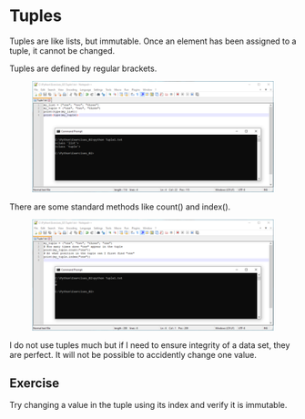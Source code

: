 # Tuples

Tuples are like lists, but immutable. Once an element has been assigned to a tuple, it cannot be changed.&#x20;

Tuples are defined by regular brackets.

<figure><img src="../.gitbook/assets/image (10).png" alt=""><figcaption></figcaption></figure>

There are some standard methods like count() and index().

<figure><img src="../.gitbook/assets/image (11).png" alt=""><figcaption></figcaption></figure>

I do not use tuples much but if I need to ensure integrity of a data set, they are perfect. It will not be possible to accidently change one value.&#x20;

## Exercise&#x20;

Try changing a value in the tuple using its index and verify it is immutable.
